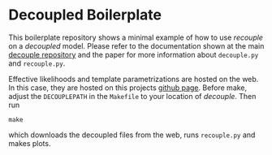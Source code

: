# Decoupled Boilerplate

This boilerplate repository shows a minimal example of how to use _recouple_ on a _decoupled_ model. Please refer to the documentation shown at the main [decouple repository](https://github.com/svenkreiss/decouple) and the paper for more information about `decouple.py` and `recouple.py`. 

Effective likelihoods and template parametrizations are hosted on the web. In this case, they are hosted on this projects [github page](http://svenkreiss.github.com/decoupledBoilerplate). Before make, adjust the `DECOUPLEPATH` in the `Makefile` to your location of _decouple_. Then run

```
make
```

which downloads the decoupled files from the web, runs `recouple.py` and makes plots.

